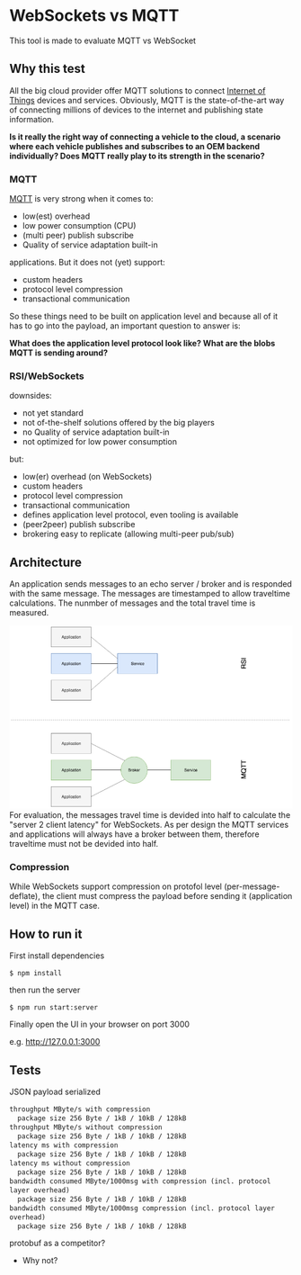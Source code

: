 # WebSockets vs MQTT

This tool is made to evaluate MQTT vs WebSocket

## Why this test

All the big cloud provider offer MQTT solutions to connect [Internet of Things](https://en.wikipedia.org/wiki/Internet_of_things) devices and services. Obviously, MQTT is the state-of-the-art way of connecting millions of devices to the internet and publishing state information.

**Is it really the right way of connecting a vehicle to the cloud, a scenario where each vehicle publishes and subscribes to an OEM backend individually? Does MQTT really play to its strength in the scenario?**

### MQTT

[MQTT](https://en.wikipedia.org/wiki/MQTT) is very strong when it comes to:

* low(est) overhead
* low power consumption (CPU)
* (multi peer) publish subscribe
* Quality of service adaptation built-in

applications. But it does not (yet) support:

* custom headers
* protocol level compression
* transactional communication

So these things need to be built on application level and because all of it has to go into the payload, an important question to answer is:

**What does the application level protocol look like? What are the blobs MQTT is sending around?**

### RSI/WebSockets

downsides:
- not yet standard
- not of-the-shelf solutions offered by the big players
- no Quality of service adaptation built-in
- not optimized for low power consumption

but:

* low(er) overhead (on WebSockets)
* custom headers
* protocol level compression
* transactional communication
* defines application level protocol, even tooling is available
* (peer2peer) publish subscribe
* brokering easy to replicate (allowing multi-peer pub/sub)

## Architecture

An application sends messages to an echo server / broker and is responded with the same message. The messages are timestamped to allow traveltime calculations. The nunmber of messages and the total travel time is measured.

![general Architecture](./assets/MQTTvsRSIArchitecture.png) For evaluation, the messages travel time is devided into half to calculate the "server 2 client latency" for WebSockets. As per design the MQTT services and applications will always have a broker between them, therefore traveltime must not be devided into half.

### Compression

While WebSockets support compression on protofol level (per-message-deflate), the client must compress the payload before sending it (application level) in the MQTT case.

## How to run it

First install dependencies

```shell
$ npm install
```

then run the server

```shell
$ npm run start:server
```

Finally open the UI in your browser on port 3000

e.g. http://127.0.0.1:3000

## Tests

JSON payload serialized

```
throughput MByte/s with compression
  package size 256 Byte / 1kB / 10kB / 128kB
throughput MByte/s without compression
  package size 256 Byte / 1kB / 10kB / 128kB
latency ms with compression
  package size 256 Byte / 1kB / 10kB / 128kB
latency ms without compression
  package size 256 Byte / 1kB / 10kB / 128kB
bandwidth consumed MByte/1000msg with compression (incl. protocol layer overhead)
  package size 256 Byte / 1kB / 10kB / 128kB
bandwidth consumed MByte/1000msg compression (incl. protocol layer overhead)
  package size 256 Byte / 1kB / 10kB / 128kB
```

protobuf as a competitor?
* Why not?
